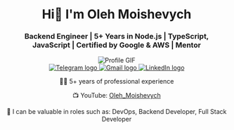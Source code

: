 <h1 align="center">Hi👋 I'm Oleh Moishevych</h1>
<h3 align="center">Backend Engineer | 5+ Years in Node.js | TypeScript, JavaScript | Certified by Google & AWS | Mentor</h3>

<div class="image" align="center">
  <img src="https://qph.cf2.quoracdn.net/main-qimg-c0c2264911d8cd4a688acd0542240f95"
  alt="Profile GIF"
  style="max-width: 100%; height: auto;" />
</div>

<div align="center"> 
  <a href="https://t.me/oleh_moishevych" target="_blank">
    <img src="https://img.shields.io/badge/Telegram-2CA5E0?style=for-the-badge&logo=telegram&logoColor=white" alt="Telegram logo"/>
  </a>
  <a href="mailto:olehmoishevych@gmail.com" target="_blank">
    <img src="https://img.shields.io/badge/Gmail-D14836?style=for-the-badge&logo=gmail&logoColor=white" alt="Gmail logo"/>
  </a>
  <a href="https://www.linkedin.com/in/olehmoishevych/" target="_blank">
    <img src="https://img.shields.io/badge/LinkedIn-0077B5?style=for-the-badge&logo=linkedin&logoColor=white" alt="LinkedIn logo"/>
  </a>
</div>

<div align="center">
  <p>👨‍💻 5+ years of professional experience</p>
  <p>📺 YouTube: <a href="https://www.youtube.com/@Oleh_Moishevych" target="_blank">Oleh_Moishevych</a></p>
  <p>🚀 I can be valuable in roles such as: DevOps, Backend Developer, Full Stack Developer</p>
</div>
